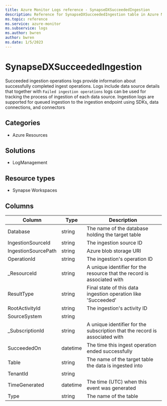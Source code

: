 ```yaml
---
title: Azure Monitor Logs reference - SynapseDXSucceededIngestion
description: Reference for SynapseDXSucceededIngestion table in Azure Monitor Logs.
ms.topic: reference
ms.service: azure-monitor
ms.subservice: logs
ms.author: bwren
author: bwren
ms.date: 1/5/2023
---
```


# SynapseDXSucceededIngestion

 Succeeded ingestion operations logs provide information about successfully completed ingest operations. Logs include data source details that together with `Failed ingestion operations` logs can be used for tracking the process of ingestion of each data source. Ingestion logs are supported for queued ingestion to the ingestion endpoint using SDKs, data connections, and connectors

## Categories

- Azure Resources
## Solutions

- LogManagement
## Resource types

- Synapse Workspaces




## Columns

| Column | Type | Description |
| --- | --- | --- |
| Database | string | The name of the database holding the target table |
| IngestionSourceId | string | The ingestion source ID |
| IngestionSourcePath | string | Azure blob storage URI |
| OperationId | string | The ingestion's operation ID |
| _ResourceId | string | A unique identifier for the resource that the record is associated with |
| ResultType | string | Final state of this data ingestion operation like 'Succeeded' |
| RootActivityId | string | The ingestion's activity ID |
| SourceSystem | string |  |
| _SubscriptionId | string | A unique identifier for the subscription that the record is associated with |
| SucceededOn | datetime | The time this ingest operation ended successfully |
| Table | string | The name of the target table the data is ingested into |
| TenantId | string |  |
| TimeGenerated | datetime | The time (UTC) when this event was generated |
| Type | string | The name of the table |
